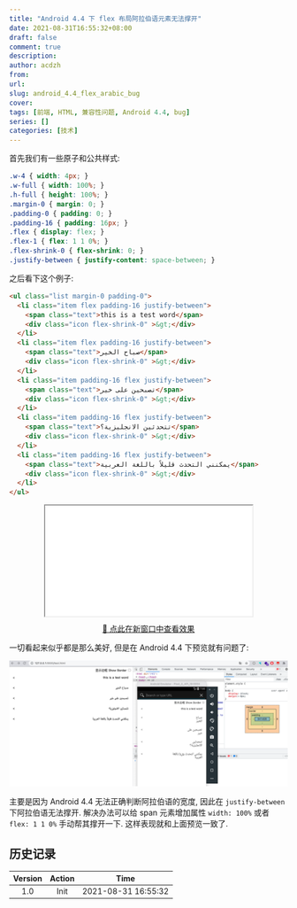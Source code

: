 ```yaml
---
title: "Android 4.4 下 flex 布局阿拉伯语元素无法撑开"
date: 2021-08-31T16:55:32+08:00
draft: false
comment: true
description: 
author: acdzh
from: 
url: 
slug: android_4.4_flex_arabic_bug
cover:
tags: [前端, HTML, 兼容性问题, Android 4.4, bug]
series: []
categories: [技术]
---
```


首先我们有一些原子和公共样式:

```css
.w-4 { width: 4px; }
.w-full { width: 100%; }
.h-full { height: 100%; }
.margin-0 { margin: 0; }
.padding-0 { padding: 0; }
.padding-16 { padding: 16px; }
.flex { display: flex; }
.flex-1 { flex: 1 1 0%; }
.flex-shrink-0 { flex-shrink: 0; }
.justify-between { justify-content: space-between; }
```

之后看下这个例子:

```html
<ul class="list margin-0 padding-0">
  <li class="item flex padding-16 justify-between">
    <span class="text">this is a test word</span>
    <div class="icon flex-shrink-0" >&gt;</div>
  </li>
  <li class="item flex padding-16 justify-between">
    <span class="text">صباح الخير</span>
    <div class="icon flex-shrink-0" >&gt;</div>
  </li>
  <li class="item padding-16 flex justify-between">
    <span class="text">تصبحين على خير</span>
    <div class="icon flex-shrink-0" >&gt;</div>
  </li>
  <li class="item padding-16 flex justify-between">
    <span class="text">تتحدثين الانجليزية؟</span>
    <div class="icon flex-shrink-0" >&gt;</div>
  </li>
  <li class="item padding-16 flex justify-between">
    <span class="text">يمكنني التحدث قليلاً باللغة العربية</span>
    <div class="icon flex-shrink-0" >&gt;</div>
  </li>
</ul>
```
<p>
  <div style="width: 100%; text-align: center; display: flex; flex-direction: column; align-items: center;">
    <iframe src="./v1.html" style="height: 200px; min-width: 300px; width: 375px; max-width: 100%; margin-bottom: 10px;"></iframe>
    <a href="./v1.html" target="_blank">🔗 点此在新窗口中查看效果</a>
  </div>
</p>

一切看起来似乎都是那么美好, 但是在 Android 4.4 下预览就有问题了: 

![](./1.png)

主要是因为 Android 4.4 无法正确判断阿拉伯语的宽度, 因此在 `justify-between` 下阿拉伯语无法撑开. 解决办法可以给 span 元素增加属性 `width: 100%` 或者 `flex: 1 1 0%` 手动帮其撑开一下. 这样表现就和上面预览一致了.


## 历史记录

|Version| Action|Time|
|:-------:|:--------:|:-----------:|
|1.0|Init|2021-08-31 16:55:32|
